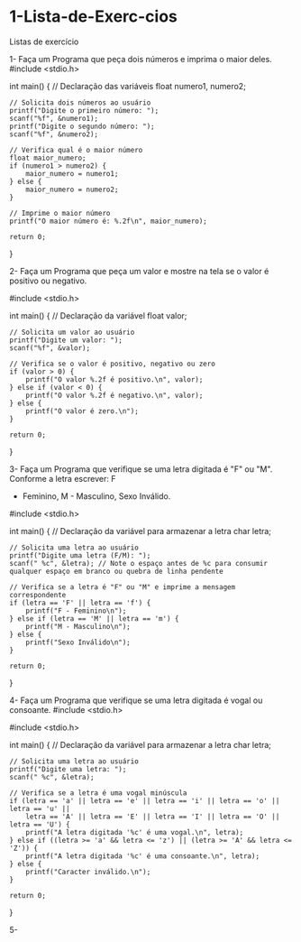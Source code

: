 # 1-Lista-de-Exerc-cios
Listas de exercício 

1- Faça um Programa que peça dois números e imprima o maior deles.
#include <stdio.h>

int main() {
    // Declaração das variáveis
    float numero1, numero2;

    // Solicita dois números ao usuário
    printf("Digite o primeiro número: ");
    scanf("%f", &numero1);
    printf("Digite o segundo número: ");
    scanf("%f", &numero2);

    // Verifica qual é o maior número
    float maior_numero;
    if (numero1 > numero2) {
        maior_numero = numero1;
    } else {
        maior_numero = numero2;
    }

    // Imprime o maior número
    printf("O maior número é: %.2f\n", maior_numero);

    return 0;
}

2- Faça um Programa que peça um valor e mostre na tela se o valor é positivo ou negativo.

#include <stdio.h>

int main() {
    // Declaração da variável
    float valor;

    // Solicita um valor ao usuário
    printf("Digite um valor: ");
    scanf("%f", &valor);

    // Verifica se o valor é positivo, negativo ou zero
    if (valor > 0) {
        printf("O valor %.2f é positivo.\n", valor);
    } else if (valor < 0) {
        printf("O valor %.2f é negativo.\n", valor);
    } else {
        printf("O valor é zero.\n");
    }

    return 0;
}

3- Faça um Programa que verifique se uma letra digitada é "F" ou "M". Conforme a letra escrever: F
- Feminino, M - Masculino, Sexo Inválido.
 
#include <stdio.h>

int main() {
    // Declaração da variável para armazenar a letra
    char letra;

    // Solicita uma letra ao usuário
    printf("Digite uma letra (F/M): ");
    scanf(" %c", &letra); // Note o espaço antes de %c para consumir qualquer espaço em branco ou quebra de linha pendente

    // Verifica se a letra é "F" ou "M" e imprime a mensagem correspondente
    if (letra == 'F' || letra == 'f') {
        printf("F - Feminino\n");
    } else if (letra == 'M' || letra == 'm') {
        printf("M - Masculino\n");
    } else {
        printf("Sexo Inválido\n");
    }

    return 0;
}

4- Faça um Programa que verifique se uma letra digitada é vogal ou consoante.
#include <stdio.h>

#include <stdio.h>

int main() {
    // Declaração da variável para armazenar a letra
    char letra;

    // Solicita uma letra ao usuário
    printf("Digite uma letra: ");
    scanf(" %c", &letra);

    // Verifica se a letra é uma vogal minúscula
    if (letra == 'a' || letra == 'e' || letra == 'i' || letra == 'o' || letra == 'u' ||
        letra == 'A' || letra == 'E' || letra == 'I' || letra == 'O' || letra == 'U') {
        printf("A letra digitada '%c' é uma vogal.\n", letra);
    } else if ((letra >= 'a' && letra <= 'z') || (letra >= 'A' && letra <= 'Z')) {
        printf("A letra digitada '%c' é uma consoante.\n", letra);
    } else {
        printf("Caracter inválido.\n");
    }

    return 0;
}

5- 
